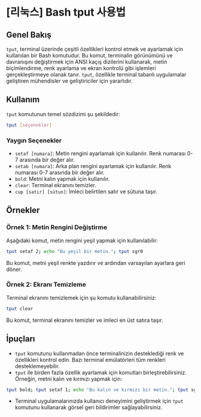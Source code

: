 # [리눅스] Bash tput 사용법

## Genel Bakış
`tput`, terminal üzerinde çeşitli özellikleri kontrol etmek ve ayarlamak için kullanılan bir Bash komutudur. Bu komut, terminalin görünümünü ve davranışını değiştirmek için ANSI kaçış dizilerini kullanarak, metin biçimlendirme, renk ayarlama ve ekran kontrolü gibi işlemleri gerçekleştirmeye olanak tanır. `tput`, özellikle terminal tabanlı uygulamalar geliştiren mühendisler ve geliştiriciler için yararlıdır.

## Kullanım
`tput` komutunun temel sözdizimi şu şekildedir:

```bash
tput [seçenekler]
```

### Yaygın Seçenekler
- `setaf [numara]`: Metin rengini ayarlamak için kullanılır. Renk numarası 0-7 arasında bir değer alır.
- `setab [numara]`: Arka plan rengini ayarlamak için kullanılır. Renk numarası 0-7 arasında bir değer alır.
- `bold`: Metni kalın yapmak için kullanılır.
- `clear`: Terminal ekranını temizler.
- `cup [satır] [sütun]`: İmleci belirtilen satır ve sütuna taşır.

## Örnekler

### Örnek 1: Metin Rengini Değiştirme
Aşağıdaki komut, metin rengini yeşil yapmak için kullanılabilir:

```bash
tput setaf 2; echo "Bu yeşil bir metin."; tput sgr0
```
Bu komut, metni yeşil renkte yazdırır ve ardından varsayılan ayarlara geri döner.

### Örnek 2: Ekranı Temizleme
Terminal ekranını temizlemek için şu komutu kullanabilirsiniz:

```bash
tput clear
```
Bu komut, terminal ekranını temizler ve imleci en üst satıra taşır.

## İpuçları
- `tput` komutunu kullanmadan önce terminalinizin desteklediği renk ve özellikleri kontrol edin. Bazı terminal emülatörleri tüm renkleri desteklemeyebilir.
- `tput` ile birden fazla özellik ayarlamak için komutları birleştirebilirsiniz. Örneğin, metni kalın ve kırmızı yapmak için:

```bash
tput bold; tput setaf 1; echo "Bu kalın ve kırmızı bir metin."; tput sgr0
```
- Terminal uygulamalarınızda kullanıcı deneyimini geliştirmek için `tput` komutunu kullanarak görsel geri bildirimler sağlayabilirsiniz.